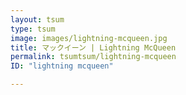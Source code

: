 ```yaml
---
layout: tsum
type: tsum
image: images/lightning-mcqueen.jpg
title: マックイーン | Lightning McQueen
permalink: tsumtsum/lightning-mcqueen
ID: "lightning mcqueen"

---
```

